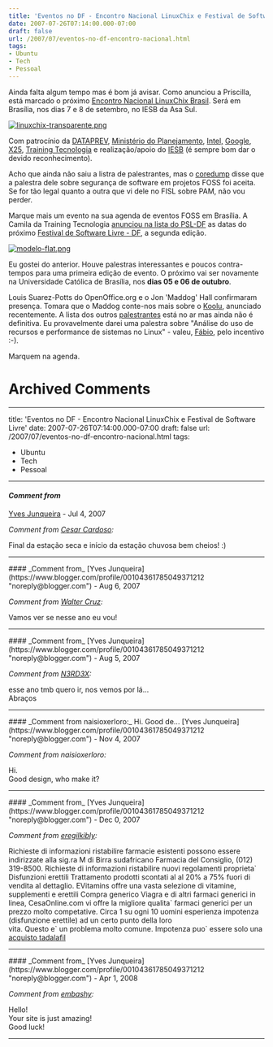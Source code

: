 ```yaml
---
title: 'Eventos no DF - Encontro Nacional LinuxChix e Festival de Software Livre'
date: 2007-07-26T07:14:00.000-07:00
draft: false
url: /2007/07/eventos-no-df-encontro-nacional.html
tags: 
- Ubuntu
- Tech
- Pessoal
---
```


Ainda falta algum tempo mas é bom já avisar. Como anunciou a Priscilla, está marcado o próximo [Encontro Nacional LinuxChix Brasil](http://www.linuxchix.org.br/?q=node/116). Será em Brasília, nos dias 7 e 8 de setembro, no IESB da Asa Sul.  

[![linuxchix-transparente.png](http://cetico.org/tech/wp-content/uploads/2007/07/linuxchix-transparente.png)](http://www.linuxchix.org.br/?q=node/116)

  
Com patrocínio da [DATAPREV](http://www.dataprev.gov.br), [Ministério do Planejamento](http://www.planejamento.gov.br), [Intel,](http://www.intel.com) [Google](http://www.google.com.br), [X25](http://www.x25.com.br), [Training Tecnologia](http://www.trainingtecnologia.com.br/) e realização/apoio do [IESB](http://www.iesb.br/) (é sempre bom dar o devido reconhecimento).  
  
Acho que ainda não saiu a listra de palestrantes, mas o [coredump](http://core.eti.br/) disse que a palestra dele sobre segurança de software em projetos FOSS foi aceita. Se for tão legal quanto a outra que vi dele no FISL sobre PAM, não vou perder.  
  
Marque mais um evento na sua agenda de eventos FOSS em Brasília. A Camila da Training Tecnologia [anunciou na lista do PSL-DF](http://listas.softwarelivre.org/pipermail/psl-df/2007-July/007236.html) as datas do próximo [Festival de Software Livre - DF](http://www.festivalsoftwarelivre.org), a segunda edição.  

[![modelo-flat.png](http://cetico.org/tech/wp-content/uploads/2007/07/modelo-flat.png)](http://www.festivalsoftwarelivre.org)

  
Eu gostei do anterior. Houve palestras interessantes e poucos contra-tempos para uma primeira edição de evento. O próximo vai ser novamente na Universidade Católica de Brasília, nos **dias 05 e 06 de outubro**.  
  
Louis Suarez-Potts do OpenOffice.org e o Jon 'Maddog' Hall confirmaram presença. Tomara que o Maddog conte-nos mais sobre o [Koolu](http://br-linux.org/linux/maddog-anuncia-koolu-com-a-promessa-de-poupar-uma-tonelada-em-emissao-de-carbono), anunciado recentemente. A lista dos outros [palestrantes](http://www.festivalsoftwarelivre.org/inicio/palestrantes.htm) está no ar mas ainda não é definitiva. Eu provavelmente darei uma palestra sobre "Análise do uso de recursos e performance de sistemas no Linux" - valeu, [Fábio](http://ubuntuser.gnulinuxbrasil.org/), pelo incentivo :-).  
  
Marquem na agenda.
# Archived Comments
---
title: 'Eventos no DF - Encontro Nacional LinuxChix e Festival de Software Livre'
date: 2007-07-26T07:14:00.000-07:00
draft: false
url: /2007/07/eventos-no-df-encontro-nacional.html
tags: 
- Ubuntu
- Tech
- Pessoal
---

#### _Comment from_
[Yves Junqueira](https://www.blogger.com/profile/00104361785049371212 "noreply@blogger.com") - <time datetime="2007-07-26T10:29:00.000-07:00">Jul 4, 2007</time>

_Comment from [Cesar Cardoso](http://fudeblog.zyakannazio.eti.br):_  
  
Final da estação seca e início da estação chuvosa bem cheios! :)
<hr />
#### _Comment from_
[Yves Junqueira](https://www.blogger.com/profile/00104361785049371212 "noreply@blogger.com") - <time datetime="2007-08-04T11:28:00.000-07:00">Aug 6, 2007</time>

_Comment from [Walter Cruz](http://devlog.waltercruz.com):_  
  
Vamos ver se nesse ano eu vou!
<hr />
#### _Comment from_
[Yves Junqueira](https://www.blogger.com/profile/00104361785049371212 "noreply@blogger.com") - <time datetime="2007-08-30T23:08:00.000-07:00">Aug 5, 2007</time>

_Comment from [N3RD3X](http://n3rd3x.blogspot.com):_  
  
esse ano tmb quero ir, nos vemos por lá...  
Abraços
<hr />
#### _Comment from naisioxerloro:_ Hi. Good de...
[Yves Junqueira](https://www.blogger.com/profile/00104361785049371212 "noreply@blogger.com") - <time datetime="2007-11-28T22:46:00.000-08:00">Nov 4, 2007</time>

_Comment from naisioxerloro:_  
  
Hi.  
Good design, who make it?
<hr />
#### _Comment from_
[Yves Junqueira](https://www.blogger.com/profile/00104361785049371212 "noreply@blogger.com") - <time datetime="2007-12-09T08:20:00.000-08:00">Dec 0, 2007</time>

_Comment from [eregilkibly](http://technorati.com/blogs/viagrarx1.blogspot.com):_  
  
Richieste di informazioni ristabilire farmacie esistenti possono essere indirizzate alla sig.ra M di Birra sudafricano Farmacia del Consiglio, (012) 319-8500. Richieste di informazioni ristabilire nuovi regolamenti proprieta\` Disfunzioni erettili Trattamento prodotti scontati al al 20% a 75% fuori di vendita al dettaglio. EVitamins offre una vasta selezione di vitamine, supplementi e erettili Compra generico Viagra e di altri farmaci generici in linea, CesaOnline.com vi offre la migliore qualita\` farmaci generici per un prezzo molto competative. Circa 1 su ogni 10 uomini esperienza impotenza (disfunzione erettile) ad un certo punto della loro  
vita. Questo e\` un problema molto comune. Impotenza puo\` essere solo una [acquisto tadalafil](http://technorati.com/blogs/viagrarx1.blogspot.com)
<hr />
#### _Comment from_
[Yves Junqueira](https://www.blogger.com/profile/00104361785049371212 "noreply@blogger.com") - <time datetime="2008-04-13T17:26:00.000-07:00">Apr 1, 2008</time>

_Comment from [embashy](http://buyxanax.ning.com/):_  
  
Hello!  
Your site is just amazing!  
Good luck!
<hr />
